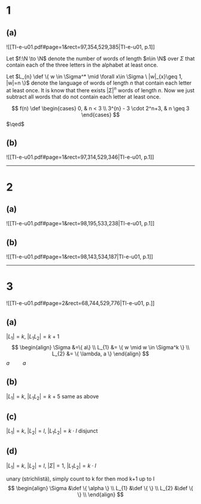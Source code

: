 # 1
## (a)
![[TI-e-u01.pdf#page=1&rect=97,354,529,385|TI-e-u01, p.1]]

Let $f:\N \to \N$ denote the number of words of length $n\in \N$ over $\Sigma$ that contain each of the three letters in the alphabet at least once.

Let $L_{n} \def \{ w \in \Sigma^* \mid \forall x\in \Sigma \ |w|_{x}\geq 1, |w|=n \}$ denote the language of words of length $n$ that contain each letter at least once. It is know that there exists  $|\Sigma|^n$ words of length $n$. Now we just subtract all words that do not contain each letter at least once.

$$
f(n) \def \begin{cases}
0, & n < 3 \\
3^{n} - 3 \cdot 2^n+3, & n \geq 3
\end{cases}
$$
$\qed$


## (b)
![[TI-e-u01.pdf#page=1&rect=97,314,529,346|TI-e-u01, p.1]]

___

# 2
## (a)
![[TI-e-u01.pdf#page=1&rect=98,195,533,238|TI-e-u01, p.1]]


## (b)
![[TI-e-u01.pdf#page=1&rect=98,143,534,187|TI-e-u01, p.1]]


___

# 3
![[TI-e-u01.pdf#page=2&rect=68,744,529,776|TI-e-u01, p.]]

## (a)
$|L_{1}|=k,\ |L_{1}L_{2}|=k+1$
$$
\begin{align}
\Sigma &=\{ a\}  \\
L_{1} &= \{  w \mid w \in \Sigma^k \} \\
L_{2} &= \{ \lambda, a \}
\end{align}
$$
$a\ \ \ \ \ \ \ \: \ a$

## (b)
$|L_{1}|=k,\ |L_{1}L_{2}|=k+5$
same as above

## (c)
$|L_{1}|=k,\ |L_{2}|=l,\ |L_{1}L_{2}|=k\cdot l$
disjunct

## (d)
$|L_{1}|=k,\ |L_{2}|=l,\ |\Sigma|=1,\ |L_{1}L_{2}|=k\cdot l$

unary (strichlistä), simply count to k for then mod k+1 up to l 
$$
\begin{align}
\Sigma &\def \{ \alpha \} \\
L_{1} &\def \{  \} \\
L_{2} &\def \{ \} \\
\end{align}
$$


